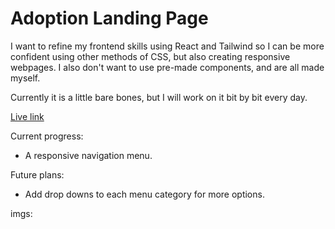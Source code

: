 # Adoption Landing Page

I want to refine my frontend skills using React and Tailwind so I can be more confident using other methods of CSS, but also creating responsive webpages. I also don't want to use pre-made components, and are all made myself.

Currently it is a little bare bones, but I will work on it bit by bit every day.

[Live link](https://adoption-landing-page.vercel.app/)

Current progress:
- A responsive navigation menu.

Future plans:
- Add drop downs to each menu category for more options.


imgs:
  